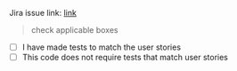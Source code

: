 <!-- Paste inn the jira issue link below -->
Jira issue link: [link](LINK_HERE)

> check applicable boxes

- [ ] I have made tests to match the user stories
- [ ] This code does not require tests that match user stories
